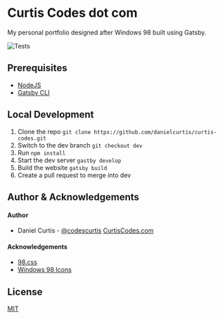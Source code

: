 # Curtis Codes dot com

My personal portfolio designed after Windows 98 built using Gatsby.

![Tests](https://github.com/danielcurtis/curtis-codes/workflows/Test/badge.svg?branch=dev)

## Prerequisites

- [NodeJS](https://nodejs.org/en/download/)
- [Gatsby CLI](https://www.gatsbyjs.org/tutorial/part-zero/)
  
## Local Development

1. Clone the repo `git clone https://github.com/danielcurtis/curtis-codes.git`
2. Switch to the dev branch `git checkout dev`
3. Run `npm install`
4. Start the dev server `gastby develop`
5. Build the website `gatsby build`
6. Create a pull request to merge into dev

## Author & Acknowledgements

#### Author

- Daniel Curtis - [@codescurtis](https://twitter.com/codescurtis) [CurtisCodes.com](https://curtiscodes.com)

#### Acknowledgements

- [98.css](https://jdan.github.io/98.css/)
- [Windows 98 Icons](https://win98icons.alexmeub.com/)

## License

[MIT](https://github.com/danielcurtis/curtis-codes/main/LICENSE)

